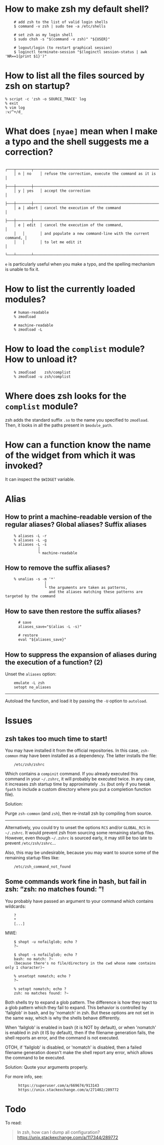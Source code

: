 # How to make zsh my default shell?

        # add zsh to the list of valid login shells
        $ command -v zsh | sudo tee -a /etc/shells

        # set zsh as my login shell
        $ sudo chsh -s "$(command -v zsh)" "${USER}"

        # logout/login (to restart graphical session)
        $ loginctl terminate-session "$(loginctl session-status | awk 'NR==1{print $1}')"

##
# How to list all the files sourced by zsh on startup?

    % script -c 'zsh -o SOURCE_TRACE' log
    % exit
    % vim log
    :v/^+/d_

##
# What does `[nyae]` mean when I make a typo and the shell suggests me a correction?

        ┌───┬───────┬───────────────────────────────────────────────────────────┐
        │ n │ no    │ refuse the correction, execute the command as it is       │
        ├───┼───────┼───────────────────────────────────────────────────────────┤
        │ y │ yes   │ accept the correction                                     │
        ├───┼───────┼───────────────────────────────────────────────────────────┤
        │ a │ abort │ cancel the execution of the command                       │
        ├───┼───────┼───────────────────────────────────────────────────────────┤
        │ e │ edit  │ cancel the execution of the command,                      │
        │   │       │ and populate a new command-line with the current command, │
        │   │       │ to let me edit it                                         │
        └───┴───────┴───────────────────────────────────────────────────────────┘

`e` is particularly useful  when you make a typo, and  the spelling mechanism is
unable to fix it.

##
# How to list the currently loaded modules?

        # human-readable
        % zmodload

        # machine-readable
        % zmodload -L

# How to load the `complist` module?  How to unload it?

        % zmodload    zsh/complist
        % zmodload -u zsh/complist

# Where does zsh looks for the `complist` module?

zsh adds the standard suffix `.so` to the name you specified to `zmodload`.
Then, it looks in all the paths present in `$module_path`.

##
# How can a function know the name of the widget from which it was invoked?

It can inspect the `$WIDGET` variable.

##
# Alias
## How to print a machine-readable version of the regular aliases?  Global aliases?  Suffix aliases

        % aliases -L -r
        % aliases -L -g
        % aliases -L -s
                   │
                   └ machine-readable

## How to remove the suffix aliases?

        % unalias -s -m '*'
                      │
                      └ the arguments are taken as patterns,
                        and the aliases matching these patterns are targeted by the command

## How to save then restore the suffix aliases?

          # save
          aliases_save="$(alias -L -s)"

          # restore
          eval "${aliases_save}"

## How to suppress the expansion of aliases during the execution of a function?  (2)

Unset the `aliases` option:

        emulate -L zsh
        setopt no_aliases

---

Autoload the function, and load it by passing the `-U` option to `autoload`.

##
# Issues
## zsh takes too much time to start!

You may have installed it from the official repositories.
In this case, `zsh-common` may have been installed as a dependency.
The latter installs the file:

        /etc/zsh/zshrc

Which contains a `compinit` command.
If you  already executed this  command in your  `~/.zshrc`, it will  probably be
executed twice.
In any case, it  increases zsh startup time by approximately  `.5s` (but only if
you  tweak `fpath`  to include  a custom  directory where  you put  a completion
function file).

Solution:

Purge `zsh-common` (and `zsh`), then re-install zsh by compiling from source.

---

Alternatively, you could  try to unset the options `RCS`  and/or `GLOBAL_RCS` in
`~/.zshrc`.
It would prevent zsh from sourcing some remaining startup files.
However, even though  `~/.zshrc` is sourced early,  it may still be  too late to
prevent `/etc/zsh/zshrc`...

Also,  this may  be undesirable,  because you  may want  to source  some of  the
remaining startup files like:

        /etc/zsh_command_not_found

## Some commands work fine in bash, but fail in zsh:  “zsh: no matches found: <some pattern>”!

You probably have passed an argument to your command which contains wildcards:

        ?
        *
        [...]

MWE:

        $ shopt -u nofailglob; echo ?
        ?~

        $ shopt -s nofailglob; echo ?
        bash: no match: ?~
        (because there's no file/directory in the cwd whose name contains only 1 character)~

        % unsetopt nomatch; echo ?
        ?~

        % setopt nomatch; echo ?
        zsh: no matches found: ?~

Both shells try to expand a glob pattern.
The difference is how they react to a glob pattern which they fail to expand.
This behavior is controlled by 'failglob' in bash, and by 'nomatch' in zsh.
But these options  are not set in the  same way, which is why  the shells behave
differently.

When 'failglob' is enabled in bash (it  is NOT by default), or when 'nomatch' is
enabled in zsh  (it IS by default),  then if the filename  generation fails, the
shell reports an error, and the command is not executed.

OTOH,  if 'failglob'  is  disabled,  or 'nomatch'  is  disabled,  then a  failed
filename generation  doesn't make the shell  report any error, which  allows the
command to be executed.

Solution: Quote your arguments properly.

For more info, see:

          https://superuser.com/a/669674/913143
          https://unix.stackexchange.com/a/271402/289772

##
# Todo

To read:

> In zsh, how can I dump all configuration?
<https://unix.stackexchange.com/a/117344/289772>
